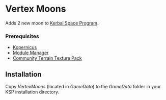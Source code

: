 # Vertex Moons
Adds 2 new moon to [Kerbal Space Program](https://www.kerbalspaceprogram.com/).

### Prerequisites
* [Kopernicus](https://github.com/Kopernicus/Kopernicus/releases)
* [Module Manager](https://forum.kerbalspaceprogram.com/index.php?/topic/50533-*)
* [Community Terrain Texture Pack](https://github.com/Galileo88/Community-Terrain-Texture-Pack/releases)

## Installation
Copy _VertexMoons_ (located in _GameData_) to the _GameData_ folder in your KSP installation directory.